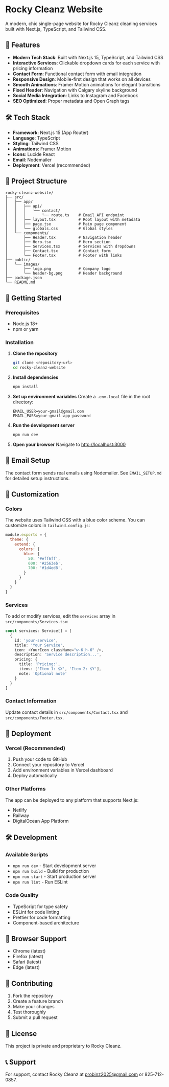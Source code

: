 # Rocky Cleanz Website

A modern, chic single-page website for Rocky Cleanz cleaning services built with Next.js, TypeScript, and Tailwind CSS.

## 🚀 Features

- **Modern Tech Stack**: Built with Next.js 15, TypeScript, and Tailwind CSS
- **Interactive Services**: Clickable dropdown cards for each service with pricing information
- **Contact Form**: Functional contact form with email integration
- **Responsive Design**: Mobile-first design that works on all devices
- **Smooth Animations**: Framer Motion animations for elegant transitions
- **Fixed Header**: Navigation with Calgary skyline background
- **Social Media Integration**: Links to Instagram and Facebook
- **SEO Optimized**: Proper metadata and Open Graph tags

## 🛠️ Tech Stack

- **Framework**: Next.js 15 (App Router)
- **Language**: TypeScript
- **Styling**: Tailwind CSS
- **Animations**: Framer Motion
- **Icons**: Lucide React
- **Email**: Nodemailer
- **Deployment**: Vercel (recommended)

## 📁 Project Structure

```
rocky-cleanz-website/
├── src/
│   ├── app/
│   │   ├── api/
│   │   │   └── contact/
│   │   │       └── route.ts    # Email API endpoint
│   │   ├── layout.tsx          # Root layout with metadata
│   │   ├── page.tsx            # Main page component
│   │   └── globals.css         # Global styles
│   └── components/
│       ├── Header.tsx          # Navigation header
│       ├── Hero.tsx            # Hero section
│       ├── Services.tsx        # Services with dropdowns
│       ├── Contact.tsx         # Contact form
│       └── Footer.tsx          # Footer with links
├── public/
│   └── images/
│       ├── logo.png            # Company logo
│       └── header-bg.png       # Header background
├── package.json
└── README.md
```

## 🚀 Getting Started

### Prerequisites

- Node.js 18+ 
- npm or yarn

### Installation

1. **Clone the repository**
   ```bash
   git clone <repository-url>
   cd rocky-cleanz-website
   ```

2. **Install dependencies**
   ```bash
   npm install
   ```

3. **Set up environment variables**
   Create a `.env.local` file in the root directory:
   ```env
   EMAIL_USER=your-gmail@gmail.com
   EMAIL_PASS=your-gmail-app-password
   ```

4. **Run the development server**
   ```bash
   npm run dev
   ```

5. **Open your browser**
   Navigate to [http://localhost:3000](http://localhost:3000)

## 📧 Email Setup

The contact form sends real emails using Nodemailer. See `EMAIL_SETUP.md` for detailed setup instructions.

## 🎨 Customization

### Colors
The website uses Tailwind CSS with a blue color scheme. You can customize colors in `tailwind.config.js`:

```javascript
module.exports = {
  theme: {
    extend: {
      colors: {
        blue: {
          50: '#eff6ff',
          600: '#2563eb',
          700: '#1d4ed8',
        }
      }
    }
  }
}
```

### Services
To add or modify services, edit the `services` array in `src/components/Services.tsx`:

```typescript
const services: Service[] = [
  {
    id: 'your-service',
    title: 'Your Service',
    icon: <YourIcon className="w-6 h-6" />,
    description: 'Service description...',
    pricing: {
      title: 'Pricing:',
      items: ['Item 1: $X', 'Item 2: $Y'],
      note: 'Optional note'
    }
  }
]
```

### Contact Information
Update contact details in `src/components/Contact.tsx` and `src/components/Footer.tsx`.

## 🚀 Deployment

### Vercel (Recommended)
1. Push your code to GitHub
2. Connect your repository to Vercel
3. Add environment variables in Vercel dashboard
4. Deploy automatically

### Other Platforms
The app can be deployed to any platform that supports Next.js:
- Netlify
- Railway
- DigitalOcean App Platform

## 🛠️ Development

### Available Scripts

- `npm run dev` - Start development server
- `npm run build` - Build for production
- `npm run start` - Start production server
- `npm run lint` - Run ESLint

### Code Quality

- TypeScript for type safety
- ESLint for code linting
- Prettier for code formatting
- Component-based architecture

## 📱 Browser Support

- Chrome (latest)
- Firefox (latest)
- Safari (latest)
- Edge (latest)

## 🤝 Contributing

1. Fork the repository
2. Create a feature branch
3. Make your changes
4. Test thoroughly
5. Submit a pull request

## 📄 License

This project is private and proprietary to Rocky Cleanz.

## 📞 Support

For support, contact Rocky Cleanz at probinz2025@gmail.com or 825-712-0857. 